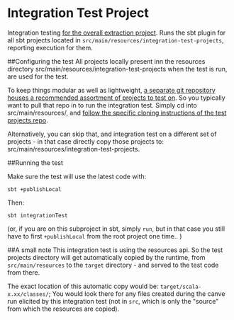 # Integration Test Project

Integration testing [for the overall extraction project](https://github.com/CANVE/extractor). Runs the sbt plugin for all sbt projects located in `src/main/resources/integration-test-projects`, reporting execution for them.
<br> 

##Configuring the test
All projects locally present inn the resources directory src/main/resources/integration-test-projects when the test is run, are used for the test. 
<br>

To keep things modular as well as lightweight, [a separate git repository houses a recommended assortment of projects to test on](https://github.com/CANVE/extractor/tree/master/sbt-plugin-integration-test). So you typically want to pull that repo in to run the integration test. Simply cd into src/main/resources/, and [follow the specific cloning instructions of the test projects repo](https://github.com/CANVE/integration-test-projects#cloning). 
<br>

Alternatively, you can skip that, and integration test on a different set of projects - in that case directly copy those projects to: src/main/resources/integration-test-projects.

##Running the test 

Make sure the test will use the latest code with:
```
sbt +publishLocal
```

Then:
```
sbt integrationTest
```

 (or, if you are on this subproject in sbt, simply `run`, but in that case you still have to first `+publishLocal` from the root project one time.. )

##A small note
This integration test is using the resources api. So the test projects directory will get automatically copied by the runtime, from `src/main/resources` to the `target` directory - and served to the test code from there. 

The exact location of this automatic copy would be: `target/scala-x.xx/classes/`; You would look there for any files created during the canve run elicited by this integration test (not in `src`, which is only the "source" from which the resources are copied). 
